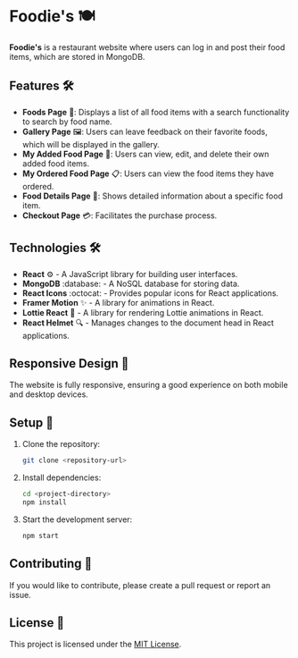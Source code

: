 # Foodie's 🍽️

**Foodie's** is a restaurant website where users can log in and post their food items, which are stored in MongoDB.

## Features 🛠️

- **Foods Page** 🍲: Displays a list of all food items with a search functionality to search by food name.
- **Gallery Page** 🖼️: Users can leave feedback on their favorite foods, which will be displayed in the gallery.
- **My Added Food Page** 🍴: Users can view, edit, and delete their own added food items.
- **My Ordered Food Page** 📋: Users can view the food items they have ordered.
- **Food Details Page** 📜: Shows detailed information about a specific food item.
- **Checkout Page** 💳: Facilitates the purchase process.

## Technologies 🛠️

- **React** :gear: - A JavaScript library for building user interfaces.
- **MongoDB** :database: - A NoSQL database for storing data.
- **React Icons** :octocat: - Provides popular icons for React applications.
- **Framer Motion** :sparkles: - A library for animations in React.
- **Lottie React** :star2: - A library for rendering Lottie animations in React.
- **React Helmet** :mag: - Manages changes to the document head in React applications.

## Responsive Design 📱

The website is fully responsive, ensuring a good experience on both mobile and desktop devices.

## Setup 🚀

1. Clone the repository:

    ```bash
    git clone <repository-url>
    ```

2. Install dependencies:

    ```bash
    cd <project-directory>
    npm install
    ```

3. Start the development server:

    ```bash
    npm start
    ```

## Contributing 🤝

If you would like to contribute, please create a pull request or report an issue.

## License 📜

This project is licensed under the [MIT License](LICENSE).
